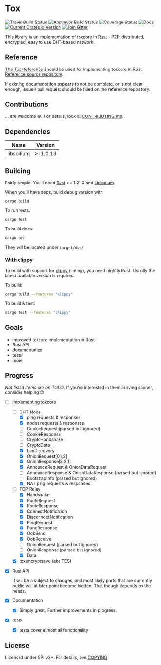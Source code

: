 # Tox

[![Travis Build Status][travis-badge]][travis-url] [![Appveyor Build Status][appveyor-badge]][appveyor-url] [![Coverage Status][cov-badge]][cov-url] [![Docs][doc-badge]][doc-url] [![Current Crates.io Version][crates-badge]][crates-url] [![Join Gitter][gitter-badge]][gitter-url]

[travis-badge]: https://travis-ci.org/tox-rs/tox.svg?branch=master
[travis-url]: https://travis-ci.org/tox-rs/tox
[appveyor-badge]: https://ci.appveyor.com/api/projects/status/y3y2hi6552qgmfr0/branch/master?svg=true
[appveyor-url]: https://ci.appveyor.com/project/kpp/tox/branch/master
[cov-badge]: https://coveralls.io/repos/github/tox-rs/tox/badge.svg?branch=master
[cov-url]: https://coveralls.io/github/tox-rs/tox?branch=master
[doc-badge]: https://docs.rs/tox/badge.svg
[doc-url]: https://docs.rs/tox
[crates-badge]: https://img.shields.io/crates/v/tox.svg
[crates-url]: https://crates.io/crates/tox
[gitter-badge]: https://badges.gitter.im/tox-rs/tox.svg
[gitter-url]: https://gitter.im/tox-rs/tox

This library is an implementation of [toxcore][toxcore] in [Rust] - P2P,
distributed, encrypted, easy to use DHT-based network.

## Reference

[The Tox Reference](https://zetok.github.io/tox-spec) should be used for
implementing toxcore in Rust. [Reference source repository].

If existing documentation appears to not be complete, or is not clear enough,
issue / pull request should be filled on the reference repository.

## Contributions

... are welcome :smile:. For details, look at
[CONTRIBUTING.md](/CONTRIBUTING.md).

## Dependencies
| **Name** | **Version** |
|----------|-------------|
| libsodium | >=1.0.13 |

## Building
Fairly simple. You'll need [Rust] >= 1.21.0 and [libsodium].

When you'll have deps, build debug version with
```bash
cargo build
```

To run tests:
```bash
cargo test
```
To build docs:
```bash
cargo doc
```
They will be located under `target/doc/`

### With clippy
To build with support for [clippy](https://github.com/rust-lang-nursery/rust-clippy)
(linting), you need nightly Rust. Usually the latest available version is
required.

To build:
```bash
cargo build --features "clippy"
```

To build & test:
```bash
cargo test --features "clippy"
```


## Goals
 - improved toxcore implementation in Rust
 - Rust API
 - documentation
 - tests
 - more

## Progress
*Not listed items are on TODO*. If you're interested in them arriving sooner,
consider helping :wink:

 - [ ] implementing toxcore
    - [ ] DHT Node
        - [x] ping requests & responses
        - [x] nodes requests & responses
        - [ ] CookieRequest (parsed but ignored)
        - [ ] CookieResponse
        - [ ] CryptoHandshake
        - [ ] CryptoData
        - [x] LanDiscovery
        - [x] OnionRequest[0,1,2]
        - [x] OnionResponse[3,2,1]
        - [x] AnnounceRequest & OnionDataRequest
        - [ ] AnnounceResponse & OnionDataResponse (parsed but ignored)
        - [ ] BootstrapInfo (parsed but ignored)
        - [x] NAT ping requests & responses
    - [ ] TCP Relay
        - [x] Handshake
        - [x] RouteRequest
        - [x] RouteResponse
        - [x] ConnectNotification
        - [x] DisconnectNotification
        - [x] PingRequest
        - [x] PongResponse
        - [x] OobSend
        - [x] OobReceive
        - [ ] OnionRequest (parsed but ignored)
        - [ ] OnionResponse (parsed but ignored)
        - [x] Data
    - [x] toxencryptsave (aka TES)
 - [x] Rust API

   It will be a subject to changes, and most likely parts that are currently
   public will at later point become hidden. That though depends on the needs.
 - [x] Documentation
    - [x] Simply great. Further improvements in progress.
 - [x] tests
    - [x] tests cover almost all functionality


## License

Licensed under GPLv3+. For details, see [COPYING](/COPYING).

[libsodium]: https://github.com/jedisct1/libsodium
[Reference source repository]: https://github.com/zetok/tox-spec
[Rust]: https://www.rust-lang.org/
[toxcore]: https://github.com/TokTok/c-toxcore
